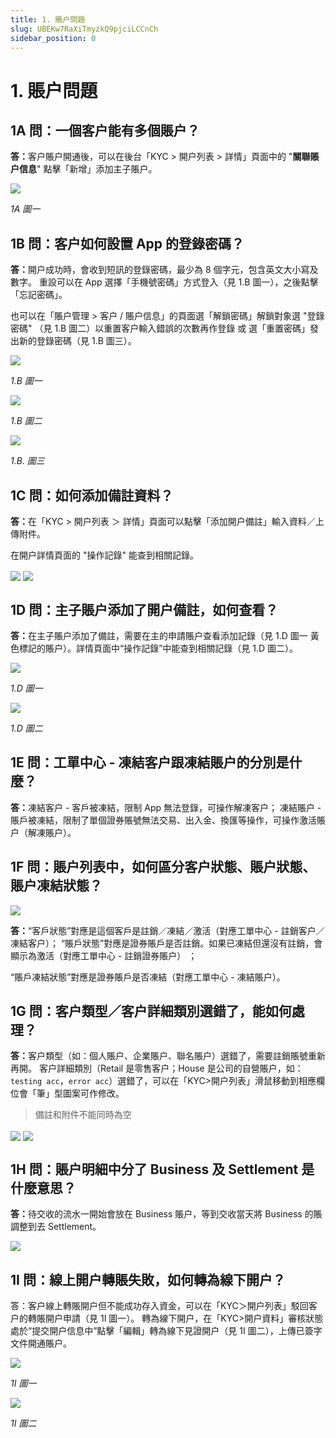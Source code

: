 ```yaml
---
title: 1. 賬户問題
slug: UBEKw7RaXiTmyzkQ9pjciLCCnCh
sidebar_position: 0
---
```



# 1. 賬户問題

## 1A 問：一個客户能有多個賬户？

<b>答：</b>客户賬户開通後，可以在後台「KYC &gt; 開户列表 &gt; 詳情」頁面中的 "<b>關聯賬户信息</b>" 點擊「新增」添加主子賬户。

<img src="/assets/AGQ5bJOwwoEGkLxqTrZcRXkknXL.png" src-width="2506" src-height="888" align="center"/>

<em>1A 圖一</em>

## 1B 問：客户如何設置 App 的登錄密碼？

<b>答：</b>開户成功時，會收到短訊的登錄密碼，最少為 8 個字元，包含英文大小寫及數字。
重設可以在 App 選擇「手機號密碼」方式登入（見 1.B 圖一），之後點擊「忘記密碼」。


也可以在「賬户管理 &gt; 客户 / 賬户信息」的頁面選「解鎖密碼」解鎖對象選 "登錄密碼"  （見 1.B 圖二）以重置客户輸入錯誤的次數再作登錄 或 選「重置密碼」發出新的登錄密碼（見 1.B 圖三）。

<img src="/assets/KaYObPgnpoGCA6xDKyWc2mjHnNc.png" src-width="651" src-height="1357" align="center"/>

<em>1.B 圖一</em>

<img src="/assets/SUOVbpwumodNTUxx950cQifAnE2.png" src-width="2504" src-height="1222" align="center"/>

<em>1.B 圖二</em>

<img src="/assets/Q7Mcbx59toSH5RxbXmJcGgYPn6g.png" src-width="2162" src-height="982" align="center"/>

<em>1.B. 圖三</em>

## 1C 問：如何添加備註資料？

<b>答：</b>在「KYC &gt; 開户列表 ＞ 詳情」頁面可以點擊「添加開户備註」輸入資料／上傳附件。

在開户詳情頁面的 "操作記錄" 能查到相關記錄。

<img src="/assets/WWQibU6w8o4OEoxn4cHc9chKnOg.png" src-width="2490" src-height="1435" align="center"/>

<img src="/assets/BGyibRGYcocJZrxIKYVckSC1nHg.png" src-width="2650" src-height="1386" align="center"/>

## 1D 問：主子賬户添加了開户備註，如何查看？

<b>答：</b>在主子賬户添加了備註，需要在主的申請賬户查看添加記錄（見 1.D 圖一 黃色標記的賬户）。詳情頁面中“操作記錄”中能查到相關記錄（見 1.D 圖二）。

<img src="/assets/U1vMb6p1UoVkSexVsSfceueynMh.png" src-width="2508" src-height="1326" align="center"/>

<em>1.D 圖一</em>

<img src="/assets/StiEbid5xoyLLmxAKt6cgI9on0f.png" src-width="2482" src-height="1416" align="center"/>

<em>1.D 圖二</em>

## 1E 問：工單中心 - 凍結客户跟凍結賬户的分別是什麼？

<b>答：</b>凍結客户 - 客戶被凍結，限制 App 無法登錄，可操作解凍客户；
凍結賬户 - 賬戶被凍結，限制了單個證券賬號無法交易、出入金、換匯等操作，可操作激活賬户（解凍賬户）。

## 1F 問：賬户列表中，如何區分客户狀態、賬户狀態、賬户凍結狀態？

<img src="/assets/Hw6pbqCMKo1CK5xMLszcEAbjnxb.png" src-width="2567" src-height="493" align="center"/>

<b>答：</b>“客戶狀態”對應是這個客戶是註銷／凍結／激活（對應工單中心 - 註銷客户／凍結客户）；
“賬戶狀態”對應是證券賬戶是否註銷。如果已凍結但還沒有註銷，會顯示為激活（對應工單中心 - 註銷證券賬户） ；

“賬戶凍結狀態”對應是證券賬戶是否凍結（對應工單中心 - 凍結賬户）。

## 1G 問：客户類型／客户詳細類別選錯了，能如何處理？

<b>答：</b>客户類型（如：個人賬户、企業賬户、聯名賬户）選錯了，需要註銷賬號重新再開。
客户詳細類別（Retail 是零售客户；House 是公司的自營賬户，如：`testing acc`，`error acc`）選錯了，可以在「KYC&gt;開户列表」滑鼠移動到相應欄位會「筆」型圖案可作修改。

> 備註和附件不能同時為空

<img src="/assets/NwtVbVjq1oxuV6xRTPbcL1XTnAc.png" src-width="2658" src-height="730" align="center"/>

<img src="/assets/BWD1b86hHoCuJwx9TTjcUhPmnTc.png" src-width="2400" src-height="1262" align="center"/>

## 1H 問：賬户明細中分了 Business 及  Settlement 是什麼意思？

<b>答：</b>待交收的流水一開始會放在 Business 賬户，等到交收當天將 Business 的賬調整到去 Settlement。

<img src="/assets/YHYSbKpFsoqicGx6wC3cy67ynoe.png" src-width="2852" src-height="500" align="center"/>

## 1I 問：線上開户轉賬失敗，如何轉為線下開户？

答：客户線上轉賬開户但不能成功存入資金，可以在「KYC＞開户列表」駁回客户的轉賬開户申請（見 1I 圖一）。
轉為線下開户，在「KYC&gt;開户資料」審核狀態處於“提交開户信息中”點擊「編輯」轉為線下見證開户（見 1I 圖二），上傳已簽字文件開通賬户。

<img src="/assets/LYB6bTN5ko8MOCxWcLScvJocn4b.png" src-width="2728" src-height="1280" align="center"/>

<em>1I 圖一</em>

<img src="/assets/Ui2pb2OsoofDECx7XjFcIiUZnph.png" src-width="2732" src-height="1280" align="center"/>

<em>1I 圖二</em>

